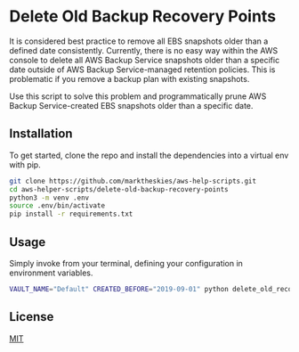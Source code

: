 # Delete Old Backup Recovery Points

It is considered best practice to remove all EBS snapshots older than a defined date consistently. Currently, there is no easy way within the AWS console to delete all AWS Backup Service snapshots older than a specific date outside of AWS Backup Service-managed retention policies. This is problematic if you remove a backup plan with existing snapshots.

Use this script to solve this problem and programmatically prune AWS Backup Service-created EBS snapshots older than a specific date.

## Installation

To get started, clone the repo and install the dependencies into a virtual env with pip.

```bash
git clone https://github.com/marktheskies/aws-help-scripts.git
cd aws-helper-scripts/delete-old-backup-recovery-points
python3 -m venv .env
source .env/bin/activate
pip install -r requirements.txt
```

## Usage

Simply invoke from your terminal, defining your configuration in environment variables.

```bash
VAULT_NAME="Default" CREATED_BEFORE="2019-09-01" python delete_old_recovery_points.py
```

## License

[MIT](https://choosealicense.com/licenses/mit/)
